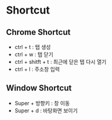 # Shortcut

## Chrome Shortcut

- ctrl + t : 탭 생성
- ctrl + w : 탭 닫기
- ctrl + shitft + t : 최근에 닫은 탭 다시 열기
- ctrl + l : 주소창 입력

## Window Shortcut

- Super + 방향키 : 창 이동
- Super + d : 바탕화면 보이기
